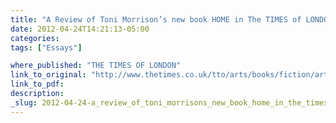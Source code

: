 ```yaml
---
title: "A Review of Toni Morrison’s new book HOME in The TIMES of LONDON"
date: 2012-04-24T14:21:13-05:00
categories: 
tags: ["Essays"]

where_published: "THE TIMES OF LONDON"
link_to_original: "http://www.thetimes.co.uk/tto/arts/books/fiction/article3386800.ece"
link_to_pdf:
description:
_slug: 2012-04-24-a_review_of_toni_morrisons_new_book_home_in_the_times_of_london
---
```

